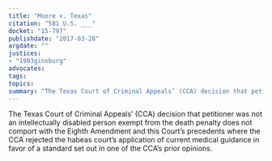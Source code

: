 ```yaml
---
title: "Moore v. Texas"
citation: "581 U.S. ___"
docket: "15-797"
publishdate: "2017-03-28"
argdate: ""
justices:
- "1993ginsburg"
advocates:
tags:
topics:
summary: "The Texas Court of Criminal Appeals’ (CCA) decision that petitioner was not an intellectually disabled person exempt from the death penalty does not comport with the Eighth Amendment and this Court’s precedents where the CCA rejected the habeas court’s application of current medical guidance in favor of a standard set out in one of the CCA’s prior opinions."
---
```

The Texas Court of Criminal Appeals’ (CCA) decision that petitioner was not an intellectually disabled person exempt from the death penalty does not comport with the Eighth Amendment and this Court’s precedents where the CCA rejected the habeas court’s application of current medical guidance in favor of a standard set out in one of the CCA’s prior opinions.

